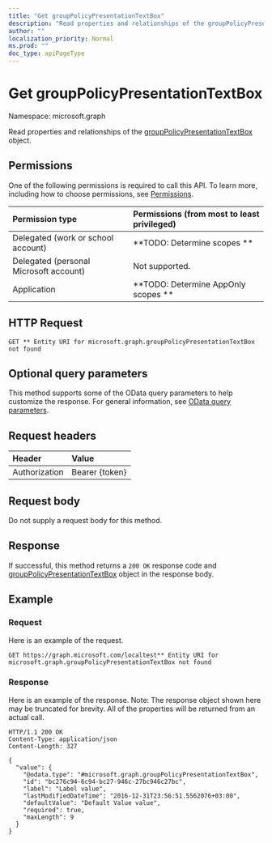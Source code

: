 ```yaml
---
title: "Get groupPolicyPresentationTextBox"
description: "Read properties and relationships of the groupPolicyPresentationTextBox object."
author: ""
localization_priority: Normal
ms.prod: ""
doc_type: apiPageType
---
```


# Get groupPolicyPresentationTextBox

Namespace: microsoft.graph

Read properties and relationships of the [groupPolicyPresentationTextBox](../resources/grouppolicypresentationtextbox.md) object.

## Permissions
One of the following permissions is required to call this API. To learn more, including how to choose permissions, see [Permissions](/concepts/permissions-reference.md).

|Permission type|Permissions (from most to least privileged)|
|:---|:---|
|Delegated (work or school account)|**TODO: Determine scopes **|
|Delegated (personal Microsoft account)|Not supported.|
|Application|**TODO: Determine AppOnly scopes **|

## HTTP Request
<!-- {
  "blockType": "ignored"
}
-->
``` http
GET ** Entity URI for microsoft.graph.groupPolicyPresentationTextBox not found
```

## Optional query parameters
This method supports some of the OData query parameters to help customize the response. For general information, see [OData query parameters](/graph/query-parameters).

## Request headers
|Header|Value|
|:---|:---|
|Authorization|Bearer {token}|

## Request body
Do not supply a request body for this method.

## Response
If successful, this method returns a `200 OK` response code and [groupPolicyPresentationTextBox](../resources/grouppolicypresentationtextbox.md) object in the response body.

## Example

### Request
Here is an example of the request.
<!-- {
  "blockType": "request",
  "name": "get_grouppolicypresentationtextbox"
}
-->
``` http
GET https://graph.microsoft.com/localtest** Entity URI for microsoft.graph.groupPolicyPresentationTextBox not found
```

### Response
Here is an example of the response. Note: The response object shown here may be truncated for brevity. All of the properties will be returned from an actual call.
<!-- {
  "blockType": "response",
  "truncated": true,
  "@odata.type": "microsoft.graph.groupPolicyPresentationTextBox"
}
-->
``` http
HTTP/1.1 200 OK
Content-Type: application/json
Content-Length: 327

{
  "value": {
    "@odata.type": "#microsoft.graph.groupPolicyPresentationTextBox",
    "id": "bc276c94-6c94-bc27-946c-27bc946c27bc",
    "label": "Label value",
    "lastModifiedDateTime": "2016-12-31T23:56:51.5562076+03:00",
    "defaultValue": "Default Value value",
    "required": true,
    "maxLength": 9
  }
}
```


